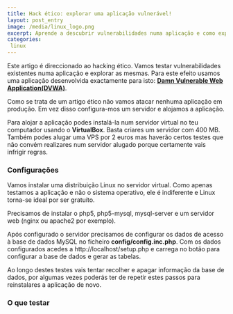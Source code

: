 ```yaml
---
title: Hack ético: explorar uma aplicação vulnerável!
layout: post_entry
image: /media/linux_logo.png
excerpt: Aprende a descubrir vulnerabilidades numa aplicação e como explorar as mesmas
categories:
 linux
---
```


Este artigo é direccionado ao hacking ético. Vamos testar vulnerabilidades existentes numa aplicação e explorar as mesmas. Para este efeito usamos uma aplicação desenvolvida exactamente para isto: [**Damn Vulnerable Web Application(DVWA)**](http://www.dvwa.co.uk/).

Como se trata de um artigo ético não vamos atacar nenhuma aplicação em produção. Em vez disso configura-mos um servidor e alojamos a aplicação.

Para alojar a aplicação podes instalá-la num servidor virtual no teu computador usando o **VirtualBox**. Basta criares um servidor com 400 MB. Também podes alugar uma VPS por 2 euros mas haverão certos testes que não convém realizares num servidor alugado porque certamente vais infrigir regras.


### Configurações ###

Vamos instalar uma distribuição Linux no servidor virtual. Como apenas testamos a aplicação e não o sistema operativo, ele é indiferente e Linux torna-se ideal por ser gratuíto.

Precisamos de instalar o php5, php5-mysql, mysql-server e um servidor web (nginx ou apache2 por exemplo).

Após configurado o servidor precisamos de configurar os dados de acesso à base de dados MySQL no ficheiro **config/config.inc.php**. Com os dados configurados acedes a http://localhost/setup.php e carrega no botão para configurar a base de dados e gerar as tabelas.

Ao longo destes testes vais tentar recolher e apagar informação da base de dados, por algumas vezes poderás ter de repetir estes passos para reinstalares a aplicação de novo.


### O que testar ###


